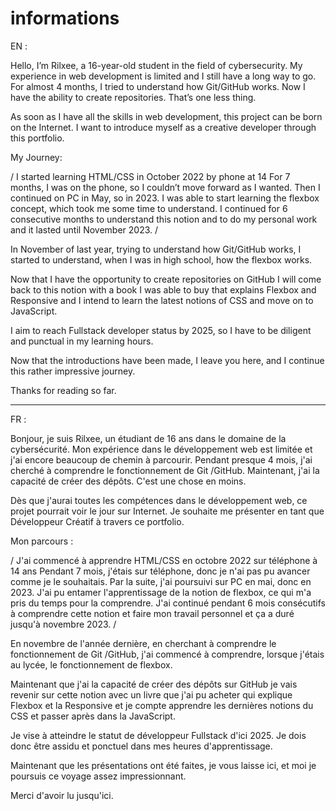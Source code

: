 # informations 


EN : 

Hello, I’m Rilxee, a 16-year-old student in the field of cybersecurity.
My experience in web development is limited and I still have a long way to go. 
For almost 4 months, I tried to understand how Git/GitHub works. Now I have the ability to create repositories. That’s one less thing. 

As soon as I have all the skills in web development, this project can be born on the Internet. 
I want to introduce myself as a creative developer through this portfolio. 

My Journey: 

/ 
I started learning HTML/CSS in October 2022 by phone at 14
For 7 months, I was on the phone, so I couldn’t move forward as I wanted. 
Then I continued on PC in May, so in 2023. I was able to start learning the flexbox concept, which took me some time to understand. I continued for 6 consecutive months to understand this notion and to do my personal work and it lasted until November 2023. 
/

In November of last year, trying to understand how Git/GitHub works, I started to understand, when I was in high school, how the flexbox works. 

Now that I have the opportunity to create repositories on GitHub I will come back to this notion with a book I was able to buy that explains Flexbox and Responsive and I intend to learn the latest notions of CSS and move on to JavaScript.

I aim to reach Fullstack developer status by 2025, so I have to be diligent and punctual in my learning hours.

Now that the introductions have been made, I leave you here, and I continue this rather impressive journey. 

Thanks for reading so far.

____________________________________________________________________________________________________________________________________________________

FR : 

Bonjour, je suis Rilxee, un étudiant de 16 ans dans le domaine de la cybersécurité.
Mon expérience dans le développement web est limitée et j'ai encore beaucoup de chemin à parcourir. 
Pendant presque 4 mois, j'ai cherché à comprendre le fonctionnement de Git /GitHub. Maintenant, j'ai la capacité de créer des dépôts. C'est une chose en moins. 

Dès que j'aurai toutes les compétences dans le développement web, ce projet pourrait voir le jour sur Internet. 
Je souhaite me présenter en tant que Développeur Créatif à travers ce portfolio. 

Mon parcours : 

/ 
J'ai commencé à apprendre HTML/CSS en octobre 2022 sur téléphone à 14 ans
Pendant 7 mois, j'étais sur téléphone, donc je n'ai pas pu avancer comme je le souhaitais. 
Par la suite, j'ai poursuivi sur PC en mai, donc en 2023. J'ai pu entamer l'apprentissage de la notion de flexbox, ce qui m'a pris du temps pour la comprendre. J'ai continué pendant 6 mois consécutifs à comprendre cette notion et faire mon travail personnel et ça a duré jusqu'à novembre 2023. 
/

En novembre de l'année dernière, en cherchant à comprendre le fonctionnement de Git /GitHub, j'ai commencé à comprendre, lorsque j'étais au lycée, le fonctionnement de flexbox. 

Maintenant que j'ai la capacité de créer des dépôts sur GitHub je vais revenir sur cette notion avec un livre que j'ai pu acheter qui explique Flexbox et la Responsive et je compte apprendre les dernières notions du CSS et passer après dans la JavaScript.

Je vise à atteindre le statut de développeur Fullstack d'ici 2025. Je dois donc être assidu et ponctuel dans mes heures d'apprentissage.

Maintenant que les présentations ont été faites, je vous laisse ici, et moi je poursuis ce voyage assez impressionnant. 

Merci d'avoir lu jusqu'ici.